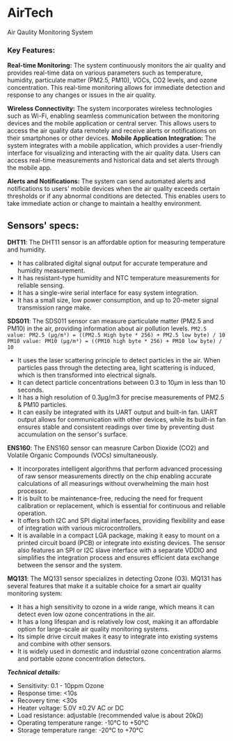 # AirTech
Air Qaulity Monitoring System

### Key Features:
**Real-time Monitoring:** The system continuously monitors the air quality and provides real-time data on various parameters such as temperature, humidity, particulate matter (PM2.5, PM10), VOCs, CO2 levels, and ozone concentration. This real-time monitoring allows for immediate detection and response to any changes or issues in the air quality.

**Wireless Connectivity:** The system incorporates wireless technologies such as Wi-Fi, enabling seamless communication between the monitoring devices and the mobile application or central server. This allows users to access the air quality data remotely and receive alerts or notifications on their smartphones or other devices.
**Mobile Application Integration:** The system integrates with a mobile application, which provides a user-friendly interface for visualizing and interacting with the air quality data. Users can access real-time measurements and historical data and set alerts through the mobile app.

**Alerts and Notifications:** The system can send automated alerts and notifications to users' mobile devices when the air quality exceeds certain thresholds or if any abnormal conditions are detected. This enables users to take immediate action or change to maintain a healthy environment.

## Sensors' specs:

**DHT11**: The DHT11 sensor is an affordable option for measuring temperature and humidity. 
* It has calibrated digital signal output for accurate temperature and humidity measurement. 
* It has resistant-type humidity and NTC temperature measurements for reliable sensing. 
* It has a single-wire serial interface for easy system integration.
* It has a small size, low power consumption, and up to 20-meter signal transmission range make.

**SDS011**: The SDS011 sensor can measure particulate matter (PM2.5 and PM10) in the air, providing information about air pollution levels.
`PM2.5 value: PM2.5 (μg/m³) = ((PM2.5 High byte * 256) + PM2.5 low byte) / 10
PM10 value: PM10 (μg/m³) = ((PM10 high byte * 256) + PM10 low byte) / 10`

* It uses the laser scattering principle to detect particles in the air. When particles pass through the detecting area, light scattering is induced, which is then transformed into electrical signals. 
* It can detect particle concentrations between 0.3 to 10μm in less than 10 seconds. 
* It has a high resolution of 0.3μg/m3 for precise measurements of PM2.5 & PM10 particles.
* It can easily be integrated with its UART output and built-in fan. UART output allows for communication with other devices, while its built-in fan ensures stable and consistent readings over time by preventing dust accumulation on the sensor's surface.

**ENS160**: The ENS160 sensor can measrure Carbon Dioxide (CO2) and Volatile Organic Compounds (VOCs) simultaneously.
* It incorporates intelligent algorithms that perform advanced processing of raw sensor measurements directly on the chip enabling accurate calculations of all measurings without overwhelming the main host processor.
* It is built to be maintenance-free, reducing the need for frequent calibration or replacement, which is essential for continuous and reliable operation.
* It offers both I2C and SPI digital interfaces, providing flexibility and ease of integration with various microcontrollers. 
* It is available in a compact LGA package, making it easy to mount on a printed circuit board (PCB) or integrate into existing devices. The sensor also features an SPI or I2C slave interface with a separate VDDIO and simplifies the integration process and ensures efficient data exchange between the sensor and the system.

**MQ131**: The MQ131 sensor specializes in detecting Ozone (O3). MQ131 has several features that make it a suitable choice for a smart air quality monitoring system:
* It has a high sensitivity to ozone in a wide range, which means it can detect even low ozone concentrations in the air.
* It has a long lifespan and is relatively low cost, making it an affordable option for large-scale air quality monitoring systems.
* Its simple drive circuit makes it easy to integrate into existing systems and combine with other sensors.
* It is widely used in domestic and industrial ozone concentration alarms and portable ozone concentration detectors.

**_Technical details:_**
- Sensitivity: 0.1 - 10ppm Ozone
- Response time: <10s
- Recovery time: <30s
- Heater voltage: 5.0V ±0.2V AC or DC
- Load resistance: adjustable (recommended value is about 20kΩ)
- Operating temperature range: -10°C to +50°C
- Storage temperature range: -20°C to +70°C

